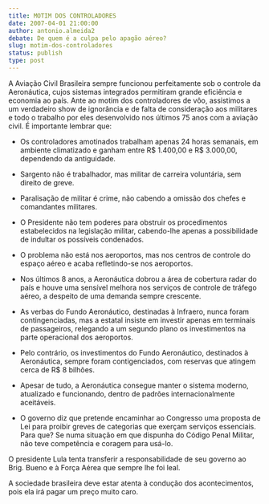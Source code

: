 ```yaml
---
title: MOTIM DOS CONTROLADORES
date: 2007-04-01 21:00:00
author: antonio.almeida2
debate: De quem é a culpa pelo apagão aéreo?
slug: motim-dos-controladores
status: publish 
type: post
---
```


A Aviação Civil Brasileira sempre funcionou perfeitamente sob o controle da Aeronáutica, cujos sistemas integrados permitiram grande eficiência e economia ao país. Ante ao motim dos controladores de vôo, assistimos a um verdadeiro show de ignorância e de falta de consideração aos militares e todo o trabalho por eles desenvolvido nos últimos 75 anos com a aviação civil. É importante lembrar que:  

- Os controladores amotinados trabalham apenas 24 horas semanais, em ambiente climatizado e ganham entre R$ 1.400,00 e R$ 3.000,00, dependendo da antiguidade.  

- Sargento não é trabalhador, mas militar de carreira voluntária, sem direito de greve.  

- Paralisação de militar é crime, não cabendo a omissão dos chefes e comandantes militares.  

- O Presidente não tem poderes para obstruir os procedimentos estabelecidos na legislação militar, cabendo-lhe apenas a possibilidade de indultar os possíveis condenados.  

- O problema não está nos aeroportos, mas nos centros de controle do espaço aéreo e acaba refletindo-se nos aeroportos.  

- Nos últimos 8 anos, a Aeronáutica dobrou a área de cobertura radar do país e houve uma sensível melhora nos serviços de controle de tráfego aéreo, a despeito de uma demanda sempre crescente.  

- As verbas do Fundo Aeronáutico, destinadas à Infraero, nunca foram contingenciadas, mas a estatal insiste em investir apenas em terminais de passageiros, relegando a um segundo plano os investimentos na parte operacional dos aeroportos.  

- Pelo contrário, os investimentos do Fundo Aeronáutico, destinados à Aeronáutica, sempre foram contigenciados, com reservas que atingem cerca de R$ 8 bilhões.  

- Apesar de tudo, a Aeronáutica consegue manter o sistema moderno, atualizado e funcionando, dentro de padrões internacionalmente aceitáveis.  

- O governo diz que pretende encaminhar ao Congresso uma proposta de Lei para proibir greves de categorias que exerçam serviços essenciais. Para que? Se numa situação em que dispunha do Código Penal Militar, não teve competência e coragem para usá-lo.   

O presidente Lula tenta transferir a responsabilidade de seu governo ao Brig. Bueno e à Força Aérea que sempre lhe foi leal.  

A sociedade brasileira deve estar atenta à condução dos acontecimentos, pois ela irá pagar um preço muito caro.
